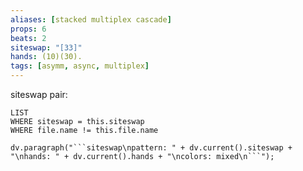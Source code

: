 ```yaml
---
aliases: [stacked multiplex cascade]
props: 6
beats: 2
siteswap: "[33]"
hands: (10)(30).
tags: [asymm, async, multiplex]
---
```

siteswap pair:
```dataview
LIST
WHERE siteswap = this.siteswap
WHERE file.name != this.file.name
```
```dataviewjs
dv.paragraph("```siteswap\npattern: " + dv.current().siteswap + "\nhands: " + dv.current().hands + "\ncolors: mixed\n```");
```
